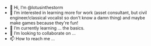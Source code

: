 - 👋 Hi, I’m @lotusinthestorm
- 👀 I’m interested in learning more for work (asset consultant, but civil engineer/classical vocalist so don't know a damn thing) and maybe make games because they're fun!
- 🌱 I’m currently learning ... the basics.
- 💞️ I’m looking to collaborate on ...
- 📫 How to reach me ... 

<!---
lotusinthestorm/lotusinthestorm is a ✨ special ✨ repository because its `README.md` (this file) appears on your GitHub profile.
You can click the Preview link to take a look at your changes.
--->
